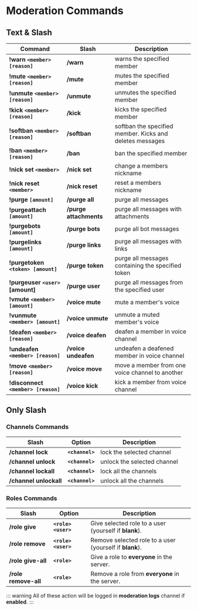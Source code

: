 # Moderation Commands

## Text & Slash

| Command                             | Slash                  | Description                                              |
| ----------------------------------- | ---------------------- | -------------------------------------------------------- |
| **!warn `<member> [reason]`**       | **/warn**              | warns the specified member                               |
| **!mute `<member> [reason]`**       | **/mute**              | mutes the specified member                               |
| **!unmute `<member> [reason]`**     | **/unmute**            | unmutes the specified member                             |
| **!kick `<member> [reason]`**       | **/kick**              | kicks the specified member                               |
| **!softban `<member> [reason]`**    | **/softban**           | softban the specified member. Kicks and deletes messages |
| **!ban `<member> [reason]`**        | **/ban**               | ban the specified member                                 |
| **!nick set `<member>`**            | **/nick set**          | change a members nickname                                |
| **!nick reset `<member>`**          | **/nick reset**        | reset a members nickname                                 |
| **!purge `[amount]`**               | **/purge all**         | purge all messages                                       |
| **!purgeattach `[amount]`**         | **/purge attachments** | purge all messages with attachments                      |
| **!purgebots `[amount]`**           | **/purge bots**        | purge all bot messages                                   |
| **!purgelinks `[amount]`**          | **/purge links**       | purge all messages with links                            |
| **!purgetoken `<token> [amount]`**  | **/purge token**       | purge all messages containing the specified token        |
| **!purgeuser `<user> `[amount]**    | **/purge user**        | purge all messages from the specified user               |
| **!vmute `<member> [amount]`**      | **/voice mute**        | mute a member's voice                                    |
| **!vunmute `<member> [amount]`**    | **/voice unmute**      | unmute a muted member's voice                            |
| **!deafen `<member> [reason]`**     | **/voice deafen**      | deafen a member in voice channel                         |
| **!undeafen `<member> [reason]`**   | **/voice undeafen**    | undeafen a deafened member in voice channel              |
| **!move `<member> [reason]`**       | **/voice move**        | move a member from one voice channel to another          |
| **!disconnect `<member> [reason]`** | **/voice kick**        | kick a member from voice channel                         |


## Only Slash

### Channels Commands

| Slash                     | Option           | Description                   |
| ------------------------- | ---------------- | ----------------------------- |
| **/channel lock**         | **`<channel>`**  | lock the selected channel     |
| **/channel unlock**       | **`<channel>`**  | unlock the selected channel   |
| **/channel lockall**      | **`<channel>`**  | lock all the channels         |
| **/channel unlockall**    | **`<channel>`**  | unlock all the channels       |


### Roles Commands

| Slash                     | Option                 | Description
| ------------------------- | ---------------------- | -
| **/role give**            | **`<role> <user>`**    | Give selected role to a user (yourself if **blank**).
| **/role remove**          | **`<role> <user>`**    | Remove selected role to a user (yourself if **blank**).
| **/role give-all**        | **`<role>`**           | Give a role to **everyone** in the server.
| **/role remove-all**     | **`<role>`**           | Remove a role from **everyone** in the server.


::: warning
All of these action will be logged in **moderation logs** channel if **enabled**.
:::